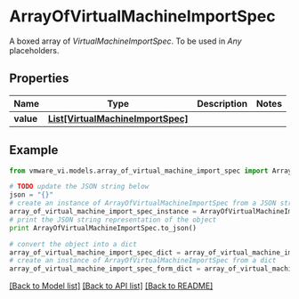 # ArrayOfVirtualMachineImportSpec

A boxed array of *VirtualMachineImportSpec*. To be used in *Any* placeholders. 

## Properties
Name | Type | Description | Notes
------------ | ------------- | ------------- | -------------
**value** | [**List[VirtualMachineImportSpec]**](VirtualMachineImportSpec.md) |  | 

## Example

```python
from vmware_vi.models.array_of_virtual_machine_import_spec import ArrayOfVirtualMachineImportSpec

# TODO update the JSON string below
json = "{}"
# create an instance of ArrayOfVirtualMachineImportSpec from a JSON string
array_of_virtual_machine_import_spec_instance = ArrayOfVirtualMachineImportSpec.from_json(json)
# print the JSON string representation of the object
print ArrayOfVirtualMachineImportSpec.to_json()

# convert the object into a dict
array_of_virtual_machine_import_spec_dict = array_of_virtual_machine_import_spec_instance.to_dict()
# create an instance of ArrayOfVirtualMachineImportSpec from a dict
array_of_virtual_machine_import_spec_form_dict = array_of_virtual_machine_import_spec.from_dict(array_of_virtual_machine_import_spec_dict)
```
[[Back to Model list]](../README.md#documentation-for-models) [[Back to API list]](../README.md#documentation-for-api-endpoints) [[Back to README]](../README.md)


